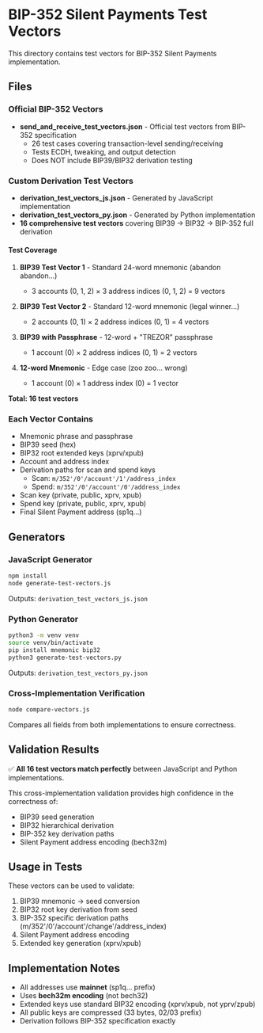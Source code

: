# BIP-352 Silent Payments Test Vectors

This directory contains test vectors for BIP-352 Silent Payments implementation.

## Files

### Official BIP-352 Vectors
- **send_and_receive_test_vectors.json** - Official test vectors from BIP-352 specification
  - 26 test cases covering transaction-level sending/receiving
  - Tests ECDH, tweaking, and output detection
  - Does NOT include BIP39/BIP32 derivation testing

### Custom Derivation Test Vectors
- **derivation_test_vectors_js.json** - Generated by JavaScript implementation
- **derivation_test_vectors_py.json** - Generated by Python implementation
- **16 comprehensive test vectors** covering BIP39 → BIP32 → BIP-352 full derivation

#### Test Coverage
1. **BIP39 Test Vector 1** - Standard 24-word mnemonic (abandon abandon...)
   - 3 accounts (0, 1, 2) × 3 address indices (0, 1, 2) = 9 vectors

2. **BIP39 Test Vector 2** - Standard 12-word mnemonic (legal winner...)
   - 2 accounts (0, 1) × 2 address indices (0, 1) = 4 vectors

3. **BIP39 with Passphrase** - 12-word + "TREZOR" passphrase
   - 1 account (0) × 2 address indices (0, 1) = 2 vectors

4. **12-word Mnemonic** - Edge case (zoo zoo... wrong)
   - 1 account (0) × 1 address index (0) = 1 vector

**Total: 16 test vectors**

### Each Vector Contains
- Mnemonic phrase and passphrase
- BIP39 seed (hex)
- BIP32 root extended keys (xprv/xpub)
- Account and address index
- Derivation paths for scan and spend keys
  - Scan: `m/352'/0'/account'/1'/address_index`
  - Spend: `m/352'/0'/account'/0'/address_index`
- Scan key (private, public, xprv, xpub)
- Spend key (private, public, xprv, xpub)
- Final Silent Payment address (sp1q...)

## Generators

### JavaScript Generator
```bash
npm install
node generate-test-vectors.js
```
Outputs: `derivation_test_vectors_js.json`

### Python Generator
```bash
python3 -m venv venv
source venv/bin/activate
pip install mnemonic bip32
python3 generate-test-vectors.py
```
Outputs: `derivation_test_vectors_py.json`

### Cross-Implementation Verification
```bash
node compare-vectors.js
```
Compares all fields from both implementations to ensure correctness.

## Validation Results

✅ **All 16 test vectors match perfectly** between JavaScript and Python implementations.

This cross-implementation validation provides high confidence in the correctness of:
- BIP39 seed generation
- BIP32 hierarchical derivation
- BIP-352 key derivation paths
- Silent Payment address encoding (bech32m)

## Usage in Tests

These vectors can be used to validate:
1. BIP39 mnemonic → seed conversion
2. BIP32 root key derivation from seed
3. BIP-352 specific derivation paths (m/352'/0'/account'/change'/address_index)
4. Silent Payment address encoding
5. Extended key generation (xprv/xpub)

## Implementation Notes

- All addresses use **mainnet** (sp1q... prefix)
- Uses **bech32m encoding** (not bech32)
- Extended keys use standard BIP32 encoding (xprv/xpub, not yprv/zpub)
- All public keys are compressed (33 bytes, 02/03 prefix)
- Derivation follows BIP-352 specification exactly
